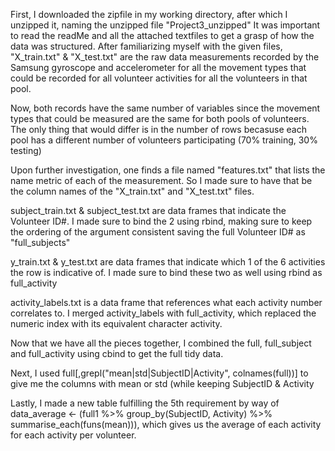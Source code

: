 First, I downloaded the zipfile in my working directory, after which I unzipped it, naming the unzipped file "Project3_unzipped" It was important to read the readMe and all the attached textfiles to get a grasp of how the data was structured. After familiarizing myself with the given files, "X_train.txt" & "X_test.txt" are the raw data measurements recorded by the Samsung gyroscope and accelerometer for all the movement types that could be recorded for all volunteer activities for all the volunteers in that pool.

Now, both records have the same number of variables since the movement types that could be measured are the same for both pools of volunteers. The only thing that would differ is in the number of rows becasuse each pool has a different number of volunteers participating (70% training, 30% testing)

Upon further investigation, one finds a file named "features.txt" that lists the name metric of each of the measurement. So I made sure to have that be the column names of the "X_train.txt" and "X_test.txt" files.

subject_train.txt & subject_test.txt are data frames that indicate the Volunteer ID#. I made sure to bind the 2 using rbind, making sure to keep the ordering of the argument consistent saving the full Volunteer ID# as "full_subjects"

y_train.txt & y_test.txt are data frames that indicate which 1 of the 6 activities the row is indicative of. I made sure to bind these two as well using rbind as full_activity

activity_labels.txt is a data frame that references what each activity number correlates to. I merged activity_labels with full_activity, which replaced the numeric index with its equivalent character activity.

Now that we have all the pieces together, I combined the full, full_subject and full_activity using cbind to get the full tidy data.

Next, I used full[,grepl("mean|std|SubjectID|Activity", colnames(full))] to give me the columns with mean or std (while keeping SubjectID & Activity

Lastly, I made a new table fulfilling the 5th requirement by way of data_average <- (full1 %>% group_by(SubjectID, Activity) %>% summarise_each(funs(mean))), which gives us the average of each activity for each activity per volunteer.
